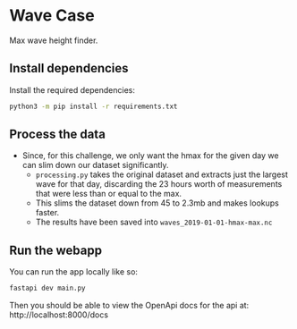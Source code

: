 # Wave Case

Max wave height finder.

## Install dependencies 

Install the required dependencies: 

```sh
python3 -m pip install -r requirements.txt
```

## Process the data

* Since, for this challenge, we only want the hmax for the given day we can slim down our dataset significantly.
  * `processing.py` takes the original dataset and extracts just the largest wave for that day, discarding the 23 hours worth of measurements that were less than or equal to the max.
  * This slims the dataset down from 45 to 2.3mb and makes lookups faster.
  * The results have been saved into `waves_2019-01-01-hmax-max.nc`

## Run the webapp

You can run the app locally like so: 

```sh
fastapi dev main.py
```

Then you should be able to view the OpenApi docs for the api at: http://localhost:8000/docs